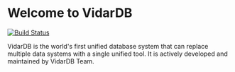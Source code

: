 # Welcome to VidarDB

[![Build Status](https://travis-ci.org/vidardb/vidardb.svg?branch=master)](https://travis-ci.org/vidardb/vidardb)

VidarDB is the world's first unified database system that can replace multiple data systems with a single unified tool. It is actively developed and maintained by VidarDB Team.
